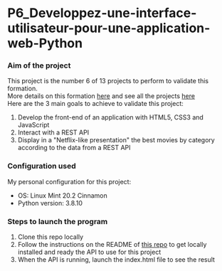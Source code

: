 # P6_Developpez-une-interface-utilisateur-pour-une-application-web-Python

### Aim of the project
This project is the number 6 of 13 projects to perform to validate this formation.  
More details on this formation [here](https://openclassrooms.com/fr/paths/518-developpeur-dapplication-python) and see all the projects [here](https://openclassrooms.com/fr/paths/518-developpeur-dapplication-python#main_content)  
Here are the 3 main goals to achieve to validate this project:
1. Develop the front-end of an application with HTML5, CSS3 and JavaScript
2. Interact with a REST API
3. Display in a "Netflix-like presentation" the best movies by category according to the data from a REST API

### Configuration used
My personal configuration for this project:
* OS: Linux Mint 20.2 Cinnamon
* Python version: 3.8.10

### Steps to launch the program
1. Clone this repo locally
2. Follow the instructions on the README of [this repo](https://github.com/OpenClassrooms-Student-Center/OCMovies-API-EN-FR) to get locally installed and ready the API to use for this project
3. When the API is running, launch the index.html file to see the result
